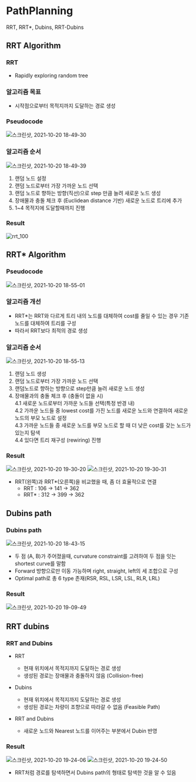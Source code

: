 # PathPlanning
RRT, RRT*, Dubins, RRT-Dubins

## RRT Algorithm
### RRT
- Rapidly exploring random tree

### 알고리즘 목표
- 시작점으로부터 목적지까지 도달하는 경로 생성

### Pseudocode
![스크린샷, 2021-10-20 18-49-30](https://user-images.githubusercontent.com/67509269/138074523-8acd360e-0493-4698-882e-d43d00be7382.png)

### 알고리즘 순서
![스크린샷, 2021-10-20 18-49-39](https://user-images.githubusercontent.com/67509269/138074569-495e84dd-43f2-41ce-aa34-8b700ee7cde0.png)

1. 랜덤 노드 설정
2. 랜덤 노드로부터 가장 가까운 노드 선택
3. 랜덤 노드로 향하는 방향(직선)으로 step 만큼 늘려 새로운 노드 생성
4. 장애물과 충돌 체크 후 (Euclidean distance 기반) 새로운 노드로 트리에 추가
5. 1~4 목적지에 도달할때까지 진행

### Result
![rrt_100](https://user-images.githubusercontent.com/67509269/138074610-5b16c7fe-6c64-4e40-9b5c-0d42655c0241.png)

## RRT* Algorithm
### Pseudocode
![스크린샷, 2021-10-20 18-55-01](https://user-images.githubusercontent.com/67509269/138074664-aea81450-1a4c-42d7-9a91-c2bfa9517ccc.png)

### 알고리즘 개선
- RRT*는 RRT와 다르게 트리 내의 노드를 대체하여 cost를 줄일 수 있는 경우 기존 노드를 대체하여 트리를 구성
- 따라서 RRT보다 최적의 경로 생성

### 알고리즘 순서
![스크린샷, 2021-10-20 18-55-13](https://user-images.githubusercontent.com/67509269/138074688-27d0a7e6-e023-4373-8405-13ca090b738e.png)

1. 랜덤 노드 생성
2. 랜덤 노드로부터 가장 가까운 노드 선택
3. 랜덤노드로 향하는 방향으로 step만큼 늘려 새로운 노드 생성
4. 장애물과의 충돌 체크 후 (충돌이 없을 시)  
  4.1 새로운 노드로부터 가까운 노드들 선택(특정 반경 내)  
  4.2 가까운 노드들 중 lowest cost를 가진 노드를 새로운 노드와 연결하여 새로운 노드의 부모 노드로 설정  
  4.3 가까운 노드들 중 새로운 노드를 부모 노드로 할 때 더 낮은 cost를 갖는 노드가 있는지 탐색  
  4.4 있다면 트리 재구성 (rewiring) 진행  

### Result
![스크린샷, 2021-10-20 19-30-20](https://user-images.githubusercontent.com/67509269/138077384-5b523536-3056-4a5e-8d7c-c696f4790c0b.png)
![스크린샷, 2021-10-20 19-30-31](https://user-images.githubusercontent.com/67509269/138077389-67b329f7-ab9f-462e-bd4f-59c2ff8715ac.png)

- RRT(왼쪽)과 RRT*(오른쪽)을 비교했을 때, 좀 더 효율적으로 연결
    - RRT  : 106 -> 141 -> 362
    - RRT* : 312 -> 399 -> 362

## Dubins path
### Dubins path
![스크린샷, 2021-10-20 18-43-15](https://user-images.githubusercontent.com/67509269/138074811-5aa907f8-527c-4872-bf63-de92b194f4e9.png)

- 두 점 (A, B)가 주어졌을때, curvature constraint를 고려하여 두 점을 잇는 shortest curve를 말함
- Forward 방향으로만 이동 가능하며 right, straight, left의 세 조합으로 구성
- Optimal path로 총 6 type 존재(RSR, RSL, LSR, LSL, RLR, LRL)

### Result
![스크린샷, 2021-10-20 19-09-49](https://user-images.githubusercontent.com/67509269/138074904-36bd82cd-658b-469d-8082-412d98e30631.png)

## RRT dubins
### RRT and Dubins
- RRT
  - 현재 위치에서 목적지까지 도달하는 경로 생성
  - 생성된 경로는 장애물과 충돌하지 않음 (Collision-free)

- Dubins
  - 현재 위치에서 목적지까지 도달하는 경로 생성
  - 생성된 경로는 차량이 조향으로 따라갈 수 없음 (Feasible Path)

- RRT and Dubins
  - 새로운 노드와 Nearest 노드를 이어주는 부분에서 Dubin 반영

### Result
![스크린샷, 2021-10-20 19-24-06](https://user-images.githubusercontent.com/67509269/138077359-bf627852-f2e9-4e79-946c-219adcdcc16b.png)
![스크린샷, 2021-10-20 19-24-50](https://user-images.githubusercontent.com/67509269/138077365-fa9cd47b-04ce-4b65-ba01-ee9858f630e6.png)

- RRT처럼 경로를 탐색하면서 Dubins path의 형태로 탐색한 것을 알 수 있음
